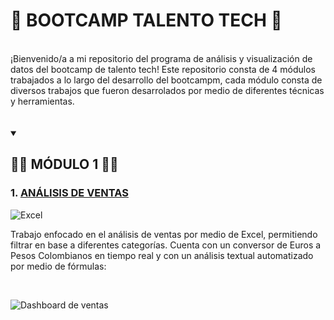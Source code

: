 # 🚀 BOOTCAMP TALENTO TECH  🚀

<br>
¡Bienvenido/a a mi repositorio del programa de análisis y visualización de datos del bootcamp de talento tech! Este repositorio consta de 4 módulos trabajados a lo largo del desarrollo del bootcampm, cada módulo consta de diversos trabajos que fueron desarrolados por medio de diferentes técnicas y herramientas.
<br><br><br>





<details open>
<summary><h2>👨‍💻 MÓDULO 1 👨‍💻</h2></summary>

### 1. [ANÁLISIS DE VENTAS](https://github.com/Miguel-A-Barbosa/Talento-Tech/blob/master/README.md)
![Excel](https://img.shields.io/badge/Microsoft_Excel-217346?style=for-the-badge&logo=microsoft-excel)

Trabajo enfocado en el análisis de ventas por medio de Excel, permitiendo filtrar en base a diferentes categorías. Cuenta con un conversor de Euros a Pesos Colombianos en tiempo real y con un análisis textual automatizado por medio de fórmulas:

<br>

![Dashboard de ventas](gif_analisis_ventas.gif)
